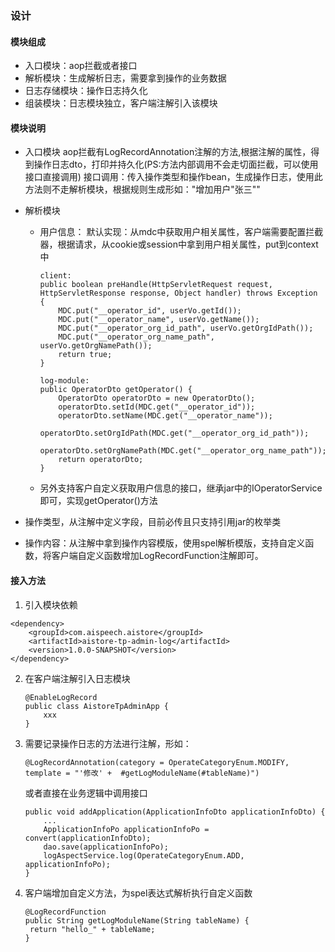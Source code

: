 ### 设计

#### 模块组成

* 入口模块：aop拦截或者接口
* 解析模块：生成解析日志，需要拿到操作的业务数据
* 日志存储模块：操作日志持久化
* 组装模块：日志模块独立，客户端注解引入该模块

#### 模块说明

* 入口模块
  aop拦截有LogRecordAnnotation注解的方法,根据注解的属性，得到操作日志dto，打印并持久化(PS:方法内部调用不会走切面拦截，可以使用接口直接调用)
  接口调用：传入操作类型和操作bean，生成操作日志，使用此方法则不走解析模块，根据规则生成形如："增加用户"张三""

* 解析模块

  * 用户信息：
    默认实现：从mdc中获取用户相关属性，客户端需要配置拦截器，根据请求，从cookie或session中拿到用户相关属性，put到context中

    ```
    client:
    public boolean preHandle(HttpServletRequest request, HttpServletResponse response, Object handler) throws Exception {
        MDC.put("__operator_id", userVo.getId());
        MDC.put("__operator_name", userVo.getName());
        MDC.put("__operator_org_id_path", userVo.getOrgIdPath());
        MDC.put("__operator_org_name_path", userVo.getOrgNamePath());
        return true;
    }

    log-module:
    public OperatorDto getOperator() {
        OperatorDto operatorDto = new OperatorDto();
        operatorDto.setId(MDC.get("__operator_id"));
        operatorDto.setName(MDC.get("__operator_name"));
        operatorDto.setOrgIdPath(MDC.get("__operator_org_id_path"));
        operatorDto.setOrgNamePath(MDC.get("__operator_org_name_path"));
        return operatorDto;
    }
    ```

    

  * 另外支持客户自定义获取用户信息的接口，继承jar中的IOperatorService即可，实现getOperator()方法

* 操作类型，从注解中定义字段，目前必传且只支持引用jar的枚举类

* 操作内容：从注解中拿到操作内容模版，使用spel解析模版，支持自定义函数，将客户端自定义函数增加LogRecordFunction注解即可。

#### 接入方法

1. 引入模块依赖

```
<dependency>
	<groupId>com.aispeech.aistore</groupId>
	<artifactId>aistore-tp-admin-log</artifactId>
	<version>1.0.0-SNAPSHOT</version>
</dependency>
```

2. 在客户端注解引入日志模块

   ```
   @EnableLogRecord
   public class AistoreTpAdminApp {
       xxx
   }
   ```

3. 需要记录操作日志的方法进行注解，形如：

   ```
   @LogRecordAnnotation(category = OperateCategoryEnum.MODIFY, template = "'修改' +  #getLogModuleName(#tableName)")
   ```
    或者直接在业务逻辑中调用接口
    ```
    public void addApplication(ApplicationInfoDto applicationInfoDto) {
        ...
        ApplicationInfoPo applicationInfoPo = convert(applicationInfoDto);
        dao.save(applicationInfoPo);
        logAspectService.log(OperateCategoryEnum.ADD, applicationInfoPo);
    }

    ```

   

4. 客户端增加自定义方法，为spel表达式解析执行自定义函数

   ```
   @LogRecordFunction
   public String getLogModuleName(String tableName) {
   	return "hello_" + tableName;
   }
   ```

   



   